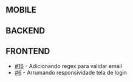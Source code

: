 ## MOBILE

## BACKEND

## FRONTEND
* [#16](https://github.com/QuizUTFPR/quizUTFPR/issues/16) - Adicionando regex para validar email
* [#6](https://github.com/QuizUTFPR/quizUTFPR/issues/6) - Arrumando responsividade tela de login